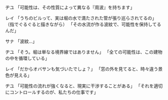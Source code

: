 ヂユ
「可能性は、その性質によって異なる『周波』を持ちます」

レイ
「うちのビルって、実は堀の水で満たされた管が張り巡らされてるの」
（指でぐるぐると描きながら）
「その水流が作る波紋で、可能性を保持してるんだ」

サナ
「波紋...」

ヂユ
「そう。堀は単なる境界線ではありません」
「全ての可能性は、この建物の中を循環している」

レイ
「だからオバサンも気づいたでしょ？」
「窓の外を見てると、時々違う景色が見える」

ヂユ
「可能性の流れが強くなると、現実に干渉することがある」
「それを適切にコントロールするのが、私たちの仕事です」